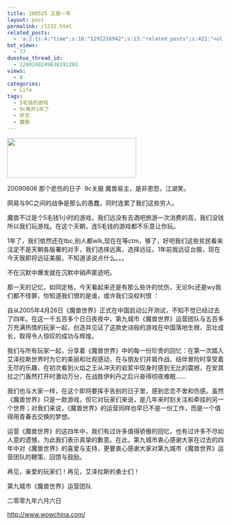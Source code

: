 ```yaml
---
title: 100525 又是一年
layout: post
permalink: /1232.html
related_posts:
  - 'a:2:{s:4:"time";s:10:"1292216942";s:13:"related_posts";s:422:"<ul class="related_post"><li><a href="http://blog.80aj.com/2009/11/19/091119-%e9%ad%94%e5%85%bd%e4%b8%8e%e4%ba%ba%e7%94%9f-%e3%80%90%e5%9b%be%e6%96%87-%e9%ad%94%e5%85%bd%e7%8e%a9%e5%ae%b6%e5%be%97%e8%87%aa%e6%88%91%e4%bf%ae%e5%85%bb%e7%89%87%e3%80%91/" title="091119 魔兽与人生 【图文&#8211;魔兽玩家得自我修养片】">091119 魔兽与人生 【图文&#8211;魔兽玩家得自我修养片】</a></li></ul>";}'
bot_views:
  - 77
duoshuo_thread_id:
  - 1280248249638191201
views:
  - 0
categories:
  - Life
tags:
  - 5毛钱的游戏
  - 9c离开1年了
  - 怀念
  - 魔兽
---
```

[<img class="aligncenter size-medium wp-image-1233" title="tf" src="http://www.80aj.com/wp-content/uploads/2010/05/tf-300x93.jpg" alt="" width="300" height="93" />][1]

20090606 那个悲伤的日子  9c关服 魔兽易主，是非恩怨，江湖笑。

网易与9C之间的战争是那么的愚蠢，同时连累了我们这些穷人。

魔兽不过是个5毛钱1小时的游戏，我们远没有去酒吧旅游一次消费的高，我们没钱 所以我们玩游戏。在这个天朝，连5毛钱的游戏都不乐意让你玩。

1年了，我们依然还在tbc,别人都wlk,现在在等ctm，够了，好吧我们这些贫民看来注定不是天朝各版署的对手，我们选择远离，选择远征，1年前我远征台服，现在 今天我即将远征美服，不知道该说点什么。。。

不在沉默中爆发就在沉默中销声匿迹吧。

那一天的记忆，如同定格，今天看起来还是有那么些许的忧伤，无论9c还是wy我们都不怪罪，你知道我们恨的是谁，或许我们没权利恨 ：

自从2005年4月26日《魔兽世界》正式在中国启动公开测试，不知不觉已经过去了四年。在这一千五百多个日日夜夜中，第九城市《魔兽世界》运营团队与五百多万充满热情的玩家一起，创造并见证了这款史诗般的游戏在中国落地生根、茁壮成长，取得令人惊叹的成功与辉煌。

我们与所有玩家一起，分享着《魔兽世界》中的每一份珍贵的回忆：在第一次踏入艾泽拉斯世界时为它的美丽和壮观感动，在与朋友们并肩作战、结伴冒险时享受着无尽的乐趣，在初次看到火焰之王从冲天的岩浆中现身时感到无比的震撼，在安其拉之门轰然打开时激动万分，在战胜伊利丹之后兴奋得彻夜难眠……

我们也与大家一样，在这个即将要挥手告别的日子里，感到恋恋不舍和伤感。虽然《魔兽世界》只是一款游戏，但它对玩家们来说，是几年来时刻关注和牵挂的另一个世界；对我们来说，《魔兽世界》的运营同样也早已不是一份工作，而是一个值得用青春去交换的梦想。

运营《魔兽世界》的这四年中，我们有过许多值得骄傲的回忆，也有过许多不尽如人意的遗憾，为此我们表示真挚的歉意。在此，第九城市衷心感谢大家在过去的四年中对《魔兽世界》的喜爱与支持，更要衷心感谢大家对第九城市《魔兽世界》运营团队的鞭策、回馈与鼓励。

再见，亲爱的玩家们！再见，艾泽拉斯的勇士们！

第九城市《魔兽世界》运营团队

二零零九年六月六日

<http://www.wowchina.com/>

 [1]: http://www.80aj.com/wp-content/uploads/2010/05/tf.jpg